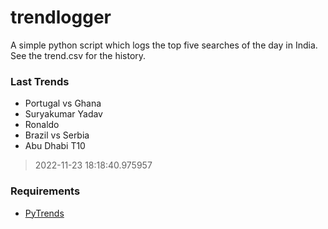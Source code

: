 # trendlogger
A simple python script which logs the top five searches of the day in India.<br>See the trend.csv for the history.<br>

<!-- Last Trends -->
### Last Trends
* Portugal vs Ghana
* Suryakumar Yadav
* Ronaldo
* Brazil vs Serbia
* Abu Dhabi T10
> 2022-11-23 18:18:40.975957

<!-- Requirements -->
### Requirements
* [PyTrends](https://github.com/dreyco676/pytrends)

